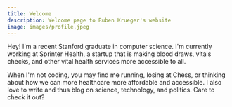 ```yaml
---
title: Welcome
description: Welcome page to Ruben Krueger's website
image: images/profile.jpeg
---
```


Hey! I'm a recent Stanford graduate in computer science. I'm currently working at Sprinter Health, a startup that is making blood draws, vitals checks, and other vital health services more accessible to all.

When I'm not coding, you may find me running, losing at Chess, or thinking about how we can more healthcare more affordable and accessible. I also love to write and thus blog on science, technology, and politics. Care to check it out?